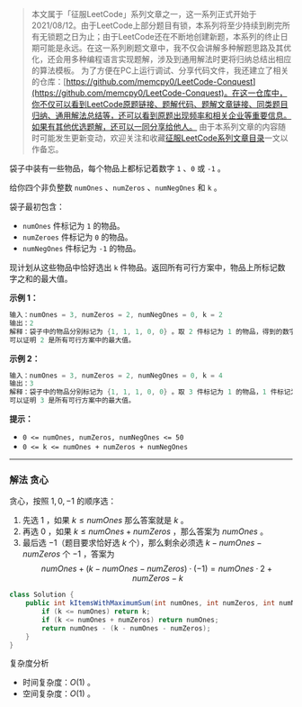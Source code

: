 > 本文属于「征服LeetCode」系列文章之一，这一系列正式开始于2021/08/12。由于LeetCode上部分题目有锁，本系列将至少持续到刷完所有无锁题之日为止；由于LeetCode还在不断地创建新题，本系列的终止日期可能是永远。在这一系列刷题文章中，我不仅会讲解多种解题思路及其优化，还会用多种编程语言实现题解，涉及到通用解法时更将归纳总结出相应的算法模板。
> <b></b>
> 为了方便在PC上运行调试、分享代码文件，我还建立了相关的仓库：[https://github.com/memcpy0/LeetCode-Conquest](https://github.com/memcpy0/LeetCode-Conquest)。在这一仓库中，你不仅可以看到LeetCode原题链接、题解代码、题解文章链接、同类题目归纳、通用解法总结等，还可以看到原题出现频率和相关企业等重要信息。如果有其他优选题解，还可以一同分享给他人。
> <b></b>
> 由于本系列文章的内容随时可能发生更新变动，欢迎关注和收藏[征服LeetCode系列文章目录](https://memcpy0.blog.csdn.net/article/details/119656559)一文以作备忘。

袋子中装有一些物品，每个物品上都标记着数字 `1` 、`0` 或 `-1` 。

给你四个非负整数 `numOnes` 、`numZeros` 、`numNegOnes` 和 `k` 。

袋子最初包含：
- `numOnes` 件标记为 `1` 的物品。
- `numZeroes` 件标记为 `0` 的物品。
- `numNegOnes` 件标记为 `-1` 的物品。

现计划从这些物品中恰好选出 `k` 件物品。返回所有可行方案中，物品上所标记数字之和的最大值。

**示例 1：**
```java
输入：numOnes = 3, numZeros = 2, numNegOnes = 0, k = 2
输出：2
解释：袋子中的物品分别标记为 {1, 1, 1, 0, 0} 。取 2 件标记为 1 的物品，得到的数字之和为 2 。
可以证明 2 是所有可行方案中的最大值。
```
**示例 2：**
```java
输入：numOnes = 3, numZeros = 2, numNegOnes = 0, k = 4
输出：3
解释：袋子中的物品分别标记为 {1, 1, 1, 0, 0} 。取 3 件标记为 1 的物品，1 件标记为 0 的物品，得到的数字之和为 3 。
可以证明 3 是所有可行方案中的最大值。
```
**提示：**
- `0 <= numOnes, numZeros, numNegOnes <= 50`
- `0 <= k <= numOnes + numZeros + numNegOnes`

---
### 解法 贪心
贪心，按照 $1,0,−1$ 的顺序选：
1. 先选 $1$ ，如果 $k\le \textit{numOnes}$ 那么答案就是 $k$ 。
2. 再选 $0$ ，如果 $k\le \textit{numOnes}+\textit{numZeros}$ ，那么答案为 $\textit{numOnes}$ 。
3. 最后选 $-1$（题目要求恰好选 $k$ 个），那么剩余必须选 $k-\textit{numOnes}-\textit{numZeros}$ 个 $-1$ ，答案为 $$\textit{numOnes} + (k-\textit{numOnes}-\textit{numZeros}) \cdot (-1)= \textit{numOnes} \cdot 2 + \textit{numZeros} -k$$
```java
class Solution {
    public int kItemsWithMaximumSum(int numOnes, int numZeros, int numNegOnes, int k) {
        if (k <= numOnes) return k;
        if (k <= numOnes + numZeros) return numOnes;
        return numOnes - (k - numOnes - numZeros);
    }
}
```
复杂度分析
- 时间复杂度：$O(1)$ 。
- 空间复杂度：$O(1)$ 。